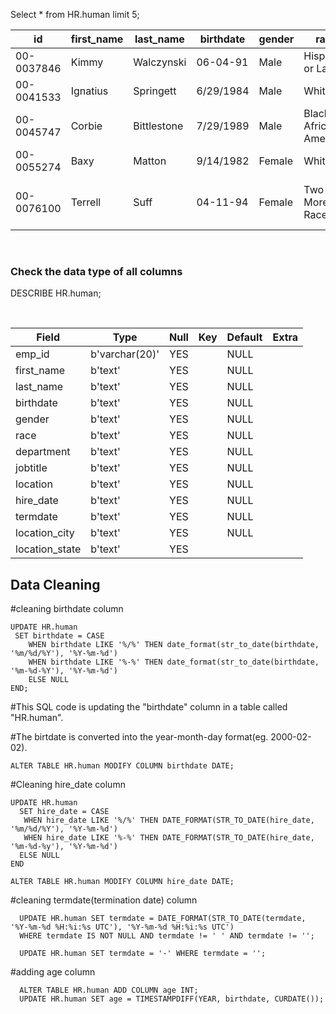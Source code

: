Select * from HR.human limit 5;

<table>
  <thead>
    <tr>
      <th>id</th>
      <th>first_name</th>
      <th>last_name</th>
      <th>birthdate</th>
      <th>gender</th>
      <th>race</th>
      <th>department</th>
      <th>jobtitle</th>
      <th>location</th>
      <th>hire_date</th>
      <th>termdate</th>
      <th>location_city</th>
      <th>location_state</th>
    </tr>
  </thead>
  <tbody>
    <tr>
      <td>00-0037846</td>
      <td>Kimmy</td>
      <td>Walczynski</td>
      <td>06-04-91</td>
      <td>Male</td>
      <td>Hispanic or Latino</td>
      <td>Engineering</td>
      <td>Programmer Analyst I</td>
      <td>Headquarters</td>
      <td>1/20/2002</td>
      <td></td>
      <td>Cleveland</td>
      <td>Ohio</td>
    </tr>
    <tr>
      <td>00-0041533</td>
      <td>Ignatius</td>
      <td>Springett</td>
      <td>6/29/1984</td>
      <td>Male</td>
      <td>White</td>
      <td>Business Development</td>
      <td>Business Analyst</td>
      <td>Headquarters</td>
      <td>04-08-19</td>
      <td></td>
      <td>Cleveland</td>
      <td>Ohio</td>
    </tr>
    <tr>
      <td>00-0045747</td>
      <td>Corbie</td>
      <td>Bittlestone</td>
      <td>7/29/1989</td>
      <td>Male</td>
      <td>Black or African American</td>
      <td>Sales</td>
      <td>Solutions Engineer Manager</td>
      <td>Headquarters</td>
      <td>10-12-10</td>
      <td></td>
      <td>Cleveland</td>
      <td>Ohio</td>
    </tr>
    <tr>
      <td>00-0055274</td>
      <td>Baxy</td>
      <td>Matton</td>
      <td>9/14/1982</td>
      <td>Female</td>
      <td>White</td>
      <td>Services</td>
      <td>Service Tech</td>
      <td>Headquarters</td>
      <td>04-10-05</td>
      <td></td>
      <td>Cleveland</td>
      <td>Ohio</td>
    </tr>
     <tr>
      <td>00-0076100</td>
      <td>Terrell</td>
      <td>Suff</td>
      <td>04-11-94</td>
      <td>Female</td>
      <td>Two or More Races</td>
      <td>Product Management</td>
      <td>Business Analyst</td>
      <td>Remote</td>
       <td>9/29/2010</td>
       <td>2029-10-29 06:09:38 UTC</td>
       <td>Flint</td>
       <td>Michigan</td>
    </tr>
  </tbody>
 </table>
 

 &nbsp;
 &nbsp;
 &nbsp;
 &nbsp;
 
 <h3> Check the data type of all columns </h3>
 DESCRIBE HR.human;
 
 
 &nbsp;
 &nbsp;
<table>
  <thead>
    <tr>
      <th>Field</th>
      <th>Type</th>
      <th>Null</th>
      <th>Key</th>
      <th>Default</th>
      <th>Extra</th>
    </tr>
  </thead>
  <tbody>
    <tr>
      <td>emp_id</td>
      <td>b'varchar(20)'</td>
      <td>YES</td>
      <td></td>
      <td>NULL</td>
      <td></td>
    </tr>
    <tr>
      <td>first_name</td>
      <td>b'text'</td>
      <td>YES</td>
      <td></td>
      <td>NULL</td>
      <td></td>
    </tr>
    <tr>
      <td>last_name</td>
      <td>b'text'</td>
      <td>YES</td>
      <td></td>
      <td>NULL</td>
      <td></td>
    </tr>
    <tr>
      <td>birthdate</td>
      <td>b'text'</td>
      <td>YES</td>
      <td></td>
      <td>NULL</td>
      <td></td>
    </tr>
    <tr>
      <td>gender</td>
      <td>b'text'</td>
      <td>YES</td>
      <td></td>
      <td>NULL</td>
      <td></td>
    </tr>
    <tr>
      <td>race</td>
      <td>b'text'</td>
      <td>YES</td>
      <td></td>
      <td>NULL</td>
      <td></td>
    </tr>
    <tr>
      <td>department</td>
      <td>b'text'</td>
      <td>YES</td>
      <td></td>
      <td>NULL</td>
      <td></td>
    </tr>
    <tr>
      <td>jobtitle</td>
      <td>b'text'</td>
      <td>YES</td>
      <td></td>
      <td>NULL</td>
      <td></td>
    </tr>
    <tr>
      <td>location</td>
      <td>b'text'</td>
      <td>YES</td>
      <td></td>
      <td>NULL</td>
      <td></td>
    </tr>
    <tr>
      <td>hire_date</td>
      <td>b'text'</td>
      <td>YES</td>
      <td></td>
      <td>NULL</td>
      <td></td>
    </tr>
    <tr>
      <td>termdate</td>
      <td>b'text'</td>
      <td>YES</td>
      <td></td>
      <td>NULL</td>
      <td></td>
    </tr>
    <tr>
      <td>location_city</td>
      <td>b'text'</td>
      <td>YES</td>
      <td></td>
      <td>NULL</td>
      <td></td>
    </tr>
    <tr>
      <td>location_state</td>
      <td>b'text'</td>
      <td>YES</td>
      <td></td>
</table>
  
 <h2> Data Cleaning </h2>
 
  #cleaning birthdate column
  
    UPDATE HR.human
     SET birthdate = CASE
      	WHEN birthdate LIKE '%/%' THEN date_format(str_to_date(birthdate, '%m/%d/%Y'), '%Y-%m-%d')
        WHEN birthdate LIKE '%-%' THEN date_format(str_to_date(birthdate, '%m-%d-%Y'), '%Y-%m-%d')
        ELSE NULL
    END;
  
#This SQL code is updating the "birthdate" column in a table called "HR.human". 
  
#The birtdate is converted into the year-month-day format(eg. 2000-02-02).
  
    ALTER TABLE HR.human MODIFY COLUMN birthdate DATE;
  
#Cleaning hire_date column
  
    UPDATE HR.human
      SET hire_date = CASE
       WHEN hire_date LIKE '%/%' THEN DATE_FORMAT(STR_TO_DATE(hire_date, '%m/%d/%Y'), '%Y-%m-%d')
       WHEN hire_date LIKE '%-%' THEN DATE_FORMAT(STR_TO_DATE(hire_date, '%m-%d-%y'), '%Y-%m-%d')
      ELSE NULL
    END
  
    ALTER TABLE HR.human MODIFY COLUMN hire_date DATE;
  
 #cleaning termdate(termination date) column
     
      UPDATE HR.human SET termdate = DATE_FORMAT(STR_TO_DATE(termdate, '%Y-%m-%d %H:%i:%s UTC'), '%Y-%m-%d %H:%i:%s UTC')
      WHERE termdate IS NOT NULL AND termdate != ' ' AND termdate != '';
  
      UPDATE HR.human SET termdate = '-' WHERE termdate = '';
  
 #adding age column
  
      ALTER TABLE HR.human ADD COLUMN age INT;
      UPDATE HR.human SET age = TIMESTAMPDIFF(YEAR, birthdate, CURDATE());
  
  

  
  
